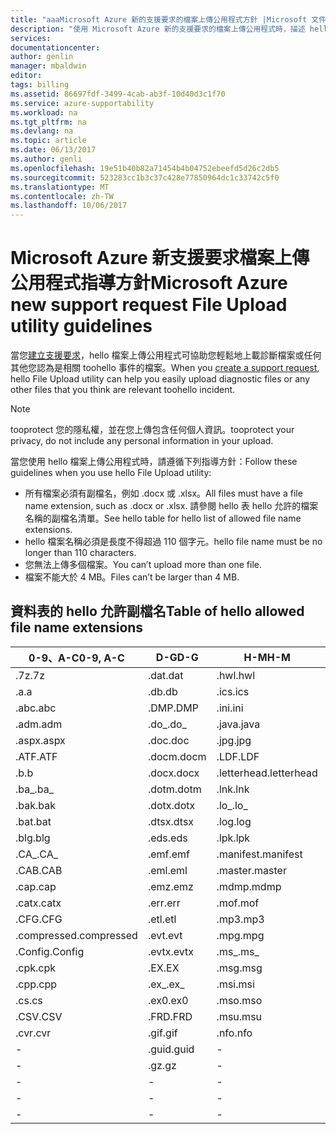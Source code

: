 ```yaml
---
title: "aaaMicrosoft Azure 新的支援要求的檔案上傳公用程式方針 |Microsoft 文件"
description: "使用 Microsoft Azure 新的支援要求的檔案上傳公用程式時，描述 hello 指導方針"
services: 
documentationcenter: 
author: genlin
manager: mbaldwin
editor: 
tags: billing
ms.assetid: 86697fdf-3499-4cab-ab3f-10d40d3c1f70
ms.service: azure-supportability
ms.workload: na
ms.tgt_pltfrm: na
ms.devlang: na
ms.topic: article
ms.date: 06/13/2017
ms.author: genli
ms.openlocfilehash: 19e51b40b82a71454b4b04752ebeefd5d26c2db5
ms.sourcegitcommit: 523283cc1b3c37c428e77850964dc1c33742c5f0
ms.translationtype: MT
ms.contentlocale: zh-TW
ms.lasthandoff: 10/06/2017
---
```

# <a name="microsoft-azure-new-support-request-file-upload-utility-guidelines"></a><span data-ttu-id="f43aa-103">Microsoft Azure 新支援要求檔案上傳公用程式指導方針</span><span class="sxs-lookup"><span data-stu-id="f43aa-103">Microsoft Azure new support request File Upload utility guidelines</span></span>
<span data-ttu-id="f43aa-104">當您[建立支援要求](https://portal.azure.com/#create/Microsoft.Support)，hello 檔案上傳公用程式可協助您輕鬆地上載診斷檔案或任何其他您認為是相關 toohello 事件的檔案。</span><span class="sxs-lookup"><span data-stu-id="f43aa-104">When you [create a support request](https://portal.azure.com/#create/Microsoft.Support), hello File Upload utility can help you easily upload diagnostic files or any other files that you think are relevant toohello incident.</span></span>  

> [!NOTE]
> <span data-ttu-id="f43aa-105">tooprotect 您的隱私權，並在您上傳包含任何個人資訊。</span><span class="sxs-lookup"><span data-stu-id="f43aa-105">tooprotect your privacy, do not include any personal information in your upload.</span></span>
>
>

<span data-ttu-id="f43aa-106">當您使用 hello 檔案上傳公用程式時，請遵循下列指導方針：</span><span class="sxs-lookup"><span data-stu-id="f43aa-106">Follow these guidelines when you use hello File Upload utility:</span></span>

* <span data-ttu-id="f43aa-107">所有檔案必須有副檔名，例如 .docx 或 .xlsx。</span><span class="sxs-lookup"><span data-stu-id="f43aa-107">All files must have a file name extension, such as .docx or .xlsx.</span></span> <span data-ttu-id="f43aa-108">請參閱 hello 表 hello 允許的檔案名稱的副檔名清單。</span><span class="sxs-lookup"><span data-stu-id="f43aa-108">See hello table for hello list of allowed file name extensions.</span></span>
* <span data-ttu-id="f43aa-109">hello 檔案名稱必須是長度不得超過 110 個字元。</span><span class="sxs-lookup"><span data-stu-id="f43aa-109">hello file name must be no longer than 110 characters.</span></span>
* <span data-ttu-id="f43aa-110">您無法上傳多個檔案。</span><span class="sxs-lookup"><span data-stu-id="f43aa-110">You can’t upload more than one file.</span></span>
* <span data-ttu-id="f43aa-111">檔案不能大於 4 MB。</span><span class="sxs-lookup"><span data-stu-id="f43aa-111">Files can’t be larger than 4 MB.</span></span>

## <a name="table-of-hello-allowed-file-name-extensions"></a><span data-ttu-id="f43aa-112">資料表的 hello 允許副檔名</span><span class="sxs-lookup"><span data-stu-id="f43aa-112">Table of hello allowed file name extensions</span></span>
| <span data-ttu-id="f43aa-113">0-9、A-C</span><span class="sxs-lookup"><span data-stu-id="f43aa-113">0-9, A-C</span></span>    | <span data-ttu-id="f43aa-114">D-G</span><span class="sxs-lookup"><span data-stu-id="f43aa-114">D-G</span></span>   | <span data-ttu-id="f43aa-115">H-M</span><span class="sxs-lookup"><span data-stu-id="f43aa-115">H-M</span></span>         | <span data-ttu-id="f43aa-116">N-P</span><span class="sxs-lookup"><span data-stu-id="f43aa-116">N-P</span></span>   | <span data-ttu-id="f43aa-117">R-T</span><span class="sxs-lookup"><span data-stu-id="f43aa-117">R-T</span></span>      | <span data-ttu-id="f43aa-118">U-W</span><span class="sxs-lookup"><span data-stu-id="f43aa-118">U-W</span></span>        | <span data-ttu-id="f43aa-119">X-Z</span><span class="sxs-lookup"><span data-stu-id="f43aa-119">X-Z</span></span>     |
|-------------|-------|-------------|-------|----------|------------|---------|
| <span data-ttu-id="f43aa-120">.7z</span><span class="sxs-lookup"><span data-stu-id="f43aa-120">.7z</span></span>         | <span data-ttu-id="f43aa-121">.dat</span><span class="sxs-lookup"><span data-stu-id="f43aa-121">.dat</span></span>  | <span data-ttu-id="f43aa-122">.hwl</span><span class="sxs-lookup"><span data-stu-id="f43aa-122">.hwl</span></span>        | <span data-ttu-id="f43aa-123">.odx</span><span class="sxs-lookup"><span data-stu-id="f43aa-123">.odx</span></span>  | <span data-ttu-id="f43aa-124">.rar</span><span class="sxs-lookup"><span data-stu-id="f43aa-124">.rar</span></span>     | <span data-ttu-id="f43aa-125">.tdb</span><span class="sxs-lookup"><span data-stu-id="f43aa-125">.tdb</span></span>       | <span data-ttu-id="f43aa-126">.xlam</span><span class="sxs-lookup"><span data-stu-id="f43aa-126">.xlam</span></span>   |
| <span data-ttu-id="f43aa-127">.a</span><span class="sxs-lookup"><span data-stu-id="f43aa-127">.a</span></span>          | <span data-ttu-id="f43aa-128">.db</span><span class="sxs-lookup"><span data-stu-id="f43aa-128">.db</span></span>   | <span data-ttu-id="f43aa-129">.ics</span><span class="sxs-lookup"><span data-stu-id="f43aa-129">.ics</span></span>        | <span data-ttu-id="f43aa-130">.oft</span><span class="sxs-lookup"><span data-stu-id="f43aa-130">.oft</span></span>  | <span data-ttu-id="f43aa-131">.rdl</span><span class="sxs-lookup"><span data-stu-id="f43aa-131">.rdl</span></span>     | <span data-ttu-id="f43aa-132">.tdf</span><span class="sxs-lookup"><span data-stu-id="f43aa-132">.tdf</span></span>       | <span data-ttu-id="f43aa-133">.xlr</span><span class="sxs-lookup"><span data-stu-id="f43aa-133">.xlr</span></span>    |
| <span data-ttu-id="f43aa-134">.abc</span><span class="sxs-lookup"><span data-stu-id="f43aa-134">.abc</span></span>        | <span data-ttu-id="f43aa-135">.DMP</span><span class="sxs-lookup"><span data-stu-id="f43aa-135">.DMP</span></span>  | <span data-ttu-id="f43aa-136">.ini</span><span class="sxs-lookup"><span data-stu-id="f43aa-136">.ini</span></span>        | <span data-ttu-id="f43aa-137">.old</span><span class="sxs-lookup"><span data-stu-id="f43aa-137">.old</span></span>  | <span data-ttu-id="f43aa-138">.rdlc</span><span class="sxs-lookup"><span data-stu-id="f43aa-138">.rdlc</span></span>    | <span data-ttu-id="f43aa-139">.text</span><span class="sxs-lookup"><span data-stu-id="f43aa-139">.text</span></span>      | <span data-ttu-id="f43aa-140">.xls</span><span class="sxs-lookup"><span data-stu-id="f43aa-140">.xls</span></span>    |
| <span data-ttu-id="f43aa-141">.adm</span><span class="sxs-lookup"><span data-stu-id="f43aa-141">.adm</span></span>        | <span data-ttu-id="f43aa-142">.do_</span><span class="sxs-lookup"><span data-stu-id="f43aa-142">.do_</span></span>  | <span data-ttu-id="f43aa-143">.java</span><span class="sxs-lookup"><span data-stu-id="f43aa-143">.java</span></span>       | <span data-ttu-id="f43aa-144">.one</span><span class="sxs-lookup"><span data-stu-id="f43aa-144">.one</span></span>  | <span data-ttu-id="f43aa-145">.re_</span><span class="sxs-lookup"><span data-stu-id="f43aa-145">.re_</span></span>     | <span data-ttu-id="f43aa-146">.thmx</span><span class="sxs-lookup"><span data-stu-id="f43aa-146">.thmx</span></span>      | <span data-ttu-id="f43aa-147">.xlsb</span><span class="sxs-lookup"><span data-stu-id="f43aa-147">.xlsb</span></span>   |
| <span data-ttu-id="f43aa-148">.aspx</span><span class="sxs-lookup"><span data-stu-id="f43aa-148">.aspx</span></span>       | <span data-ttu-id="f43aa-149">.doc</span><span class="sxs-lookup"><span data-stu-id="f43aa-149">.doc</span></span>  | <span data-ttu-id="f43aa-150">.jpg</span><span class="sxs-lookup"><span data-stu-id="f43aa-150">.jpg</span></span>        | <span data-ttu-id="f43aa-151">.osd</span><span class="sxs-lookup"><span data-stu-id="f43aa-151">.osd</span></span>  | <span data-ttu-id="f43aa-152">.reg</span><span class="sxs-lookup"><span data-stu-id="f43aa-152">.reg</span></span>     | <span data-ttu-id="f43aa-153">.tif</span><span class="sxs-lookup"><span data-stu-id="f43aa-153">.tif</span></span>       | <span data-ttu-id="f43aa-154">.xlsm</span><span class="sxs-lookup"><span data-stu-id="f43aa-154">.xlsm</span></span>   |
| <span data-ttu-id="f43aa-155">.ATF</span><span class="sxs-lookup"><span data-stu-id="f43aa-155">.ATF</span></span>        | <span data-ttu-id="f43aa-156">.docm</span><span class="sxs-lookup"><span data-stu-id="f43aa-156">.docm</span></span> | <span data-ttu-id="f43aa-157">.LDF</span><span class="sxs-lookup"><span data-stu-id="f43aa-157">.LDF</span></span>        | <span data-ttu-id="f43aa-158">.OUT</span><span class="sxs-lookup"><span data-stu-id="f43aa-158">.OUT</span></span>  | <span data-ttu-id="f43aa-159">.remove</span><span class="sxs-lookup"><span data-stu-id="f43aa-159">.remove</span></span>  | <span data-ttu-id="f43aa-160">.trc</span><span class="sxs-lookup"><span data-stu-id="f43aa-160">.trc</span></span>       | <span data-ttu-id="f43aa-161">.xlsx</span><span class="sxs-lookup"><span data-stu-id="f43aa-161">.xlsx</span></span>   |
| <span data-ttu-id="f43aa-162">.b</span><span class="sxs-lookup"><span data-stu-id="f43aa-162">.b</span></span>          | <span data-ttu-id="f43aa-163">.docx</span><span class="sxs-lookup"><span data-stu-id="f43aa-163">.docx</span></span> | <span data-ttu-id="f43aa-164">.letterhead</span><span class="sxs-lookup"><span data-stu-id="f43aa-164">.letterhead</span></span> | <span data-ttu-id="f43aa-165">.p1</span><span class="sxs-lookup"><span data-stu-id="f43aa-165">.p1</span></span>   | <span data-ttu-id="f43aa-166">.ren</span><span class="sxs-lookup"><span data-stu-id="f43aa-166">.ren</span></span>     | <span data-ttu-id="f43aa-167">.TTD</span><span class="sxs-lookup"><span data-stu-id="f43aa-167">.TTD</span></span>       | <span data-ttu-id="f43aa-168">.xlt</span><span class="sxs-lookup"><span data-stu-id="f43aa-168">.xlt</span></span>    |
| <span data-ttu-id="f43aa-169">.ba_</span><span class="sxs-lookup"><span data-stu-id="f43aa-169">.ba_</span></span>        | <span data-ttu-id="f43aa-170">.dotm</span><span class="sxs-lookup"><span data-stu-id="f43aa-170">.dotm</span></span> | <span data-ttu-id="f43aa-171">.lnk</span><span class="sxs-lookup"><span data-stu-id="f43aa-171">.lnk</span></span>        | <span data-ttu-id="f43aa-172">.pcap</span><span class="sxs-lookup"><span data-stu-id="f43aa-172">.pcap</span></span> | <span data-ttu-id="f43aa-173">.rename</span><span class="sxs-lookup"><span data-stu-id="f43aa-173">.rename</span></span>  | <span data-ttu-id="f43aa-174">.tx_</span><span class="sxs-lookup"><span data-stu-id="f43aa-174">.tx_</span></span>       | <span data-ttu-id="f43aa-175">.xltx</span><span class="sxs-lookup"><span data-stu-id="f43aa-175">.xltx</span></span>   |
| <span data-ttu-id="f43aa-176">.bak</span><span class="sxs-lookup"><span data-stu-id="f43aa-176">.bak</span></span>        | <span data-ttu-id="f43aa-177">.dotx</span><span class="sxs-lookup"><span data-stu-id="f43aa-177">.dotx</span></span> | <span data-ttu-id="f43aa-178">.lo_</span><span class="sxs-lookup"><span data-stu-id="f43aa-178">.lo_</span></span>        | <span data-ttu-id="f43aa-179">.pdb</span><span class="sxs-lookup"><span data-stu-id="f43aa-179">.pdb</span></span>  | <span data-ttu-id="f43aa-180">.rft</span><span class="sxs-lookup"><span data-stu-id="f43aa-180">.rft</span></span>     | <span data-ttu-id="f43aa-181">.txt</span><span class="sxs-lookup"><span data-stu-id="f43aa-181">.txt</span></span>       | <span data-ttu-id="f43aa-182">.xml</span><span class="sxs-lookup"><span data-stu-id="f43aa-182">.xml</span></span>    |
| <span data-ttu-id="f43aa-183">.bat</span><span class="sxs-lookup"><span data-stu-id="f43aa-183">.bat</span></span>        | <span data-ttu-id="f43aa-184">.dtsx</span><span class="sxs-lookup"><span data-stu-id="f43aa-184">.dtsx</span></span> | <span data-ttu-id="f43aa-185">.log</span><span class="sxs-lookup"><span data-stu-id="f43aa-185">.log</span></span>        | <span data-ttu-id="f43aa-186">.pdf</span><span class="sxs-lookup"><span data-stu-id="f43aa-186">.pdf</span></span>  | <span data-ttu-id="f43aa-187">.rpt</span><span class="sxs-lookup"><span data-stu-id="f43aa-187">.rpt</span></span>     | <span data-ttu-id="f43aa-188">.uccapilog</span><span class="sxs-lookup"><span data-stu-id="f43aa-188">.uccapilog</span></span> | <span data-ttu-id="f43aa-189">.xmla</span><span class="sxs-lookup"><span data-stu-id="f43aa-189">.xmla</span></span>   |
| <span data-ttu-id="f43aa-190">.blg</span><span class="sxs-lookup"><span data-stu-id="f43aa-190">.blg</span></span>        | <span data-ttu-id="f43aa-191">.eds</span><span class="sxs-lookup"><span data-stu-id="f43aa-191">.eds</span></span>  | <span data-ttu-id="f43aa-192">.lpk</span><span class="sxs-lookup"><span data-stu-id="f43aa-192">.lpk</span></span>        | <span data-ttu-id="f43aa-193">.piz</span><span class="sxs-lookup"><span data-stu-id="f43aa-193">.piz</span></span>  | <span data-ttu-id="f43aa-194">.rte</span><span class="sxs-lookup"><span data-stu-id="f43aa-194">.rte</span></span>     | <span data-ttu-id="f43aa-195">.uccplog</span><span class="sxs-lookup"><span data-stu-id="f43aa-195">.uccplog</span></span>   | <span data-ttu-id="f43aa-196">.xps</span><span class="sxs-lookup"><span data-stu-id="f43aa-196">.xps</span></span>    |
| <span data-ttu-id="f43aa-197">.CA_</span><span class="sxs-lookup"><span data-stu-id="f43aa-197">.CA_</span></span>        | <span data-ttu-id="f43aa-198">.emf</span><span class="sxs-lookup"><span data-stu-id="f43aa-198">.emf</span></span>  | <span data-ttu-id="f43aa-199">.manifest</span><span class="sxs-lookup"><span data-stu-id="f43aa-199">.manifest</span></span>   | <span data-ttu-id="f43aa-200">.pmls</span><span class="sxs-lookup"><span data-stu-id="f43aa-200">.pmls</span></span> | <span data-ttu-id="f43aa-201">.rtf</span><span class="sxs-lookup"><span data-stu-id="f43aa-201">.rtf</span></span>     | <span data-ttu-id="f43aa-202">.udcx</span><span class="sxs-lookup"><span data-stu-id="f43aa-202">.udcx</span></span>      | <span data-ttu-id="f43aa-203">.xsd</span><span class="sxs-lookup"><span data-stu-id="f43aa-203">.xsd</span></span>    |
| <span data-ttu-id="f43aa-204">.CAB</span><span class="sxs-lookup"><span data-stu-id="f43aa-204">.CAB</span></span>        | <span data-ttu-id="f43aa-205">.eml</span><span class="sxs-lookup"><span data-stu-id="f43aa-205">.eml</span></span>  | <span data-ttu-id="f43aa-206">.master</span><span class="sxs-lookup"><span data-stu-id="f43aa-206">.master</span></span>     | <span data-ttu-id="f43aa-207">.png</span><span class="sxs-lookup"><span data-stu-id="f43aa-207">.png</span></span>  | <span data-ttu-id="f43aa-208">.run</span><span class="sxs-lookup"><span data-stu-id="f43aa-208">.run</span></span>     | <span data-ttu-id="f43aa-209">.vb_</span><span class="sxs-lookup"><span data-stu-id="f43aa-209">.vb_</span></span>       | <span data-ttu-id="f43aa-210">.xsn</span><span class="sxs-lookup"><span data-stu-id="f43aa-210">.xsn</span></span>    |
| <span data-ttu-id="f43aa-211">.cap</span><span class="sxs-lookup"><span data-stu-id="f43aa-211">.cap</span></span>        | <span data-ttu-id="f43aa-212">.emz</span><span class="sxs-lookup"><span data-stu-id="f43aa-212">.emz</span></span>  | <span data-ttu-id="f43aa-213">.mdmp</span><span class="sxs-lookup"><span data-stu-id="f43aa-213">.mdmp</span></span>       | <span data-ttu-id="f43aa-214">.potx</span><span class="sxs-lookup"><span data-stu-id="f43aa-214">.potx</span></span> | <span data-ttu-id="f43aa-215">.saz</span><span class="sxs-lookup"><span data-stu-id="f43aa-215">.saz</span></span>     | <span data-ttu-id="f43aa-216">.vbs_</span><span class="sxs-lookup"><span data-stu-id="f43aa-216">.vbs_</span></span>      | <span data-ttu-id="f43aa-217">.xxx</span><span class="sxs-lookup"><span data-stu-id="f43aa-217">.xxx</span></span>    |
| <span data-ttu-id="f43aa-218">.catx</span><span class="sxs-lookup"><span data-stu-id="f43aa-218">.catx</span></span>       | <span data-ttu-id="f43aa-219">.err</span><span class="sxs-lookup"><span data-stu-id="f43aa-219">.err</span></span>  | <span data-ttu-id="f43aa-220">.mof</span><span class="sxs-lookup"><span data-stu-id="f43aa-220">.mof</span></span>        | <span data-ttu-id="f43aa-221">.ppt</span><span class="sxs-lookup"><span data-stu-id="f43aa-221">.ppt</span></span>  | <span data-ttu-id="f43aa-222">.sql</span><span class="sxs-lookup"><span data-stu-id="f43aa-222">.sql</span></span>     | <span data-ttu-id="f43aa-223">.vcf</span><span class="sxs-lookup"><span data-stu-id="f43aa-223">.vcf</span></span>       | <span data-ttu-id="f43aa-224">.z_</span><span class="sxs-lookup"><span data-stu-id="f43aa-224">.z_</span></span>     |
| <span data-ttu-id="f43aa-225">.CFG</span><span class="sxs-lookup"><span data-stu-id="f43aa-225">.CFG</span></span>        | <span data-ttu-id="f43aa-226">.etl</span><span class="sxs-lookup"><span data-stu-id="f43aa-226">.etl</span></span>  | <span data-ttu-id="f43aa-227">.mp3</span><span class="sxs-lookup"><span data-stu-id="f43aa-227">.mp3</span></span>        | <span data-ttu-id="f43aa-228">.pptm</span><span class="sxs-lookup"><span data-stu-id="f43aa-228">.pptm</span></span> | <span data-ttu-id="f43aa-229">.sqlplan</span><span class="sxs-lookup"><span data-stu-id="f43aa-229">.sqlplan</span></span> | <span data-ttu-id="f43aa-230">.vsd</span><span class="sxs-lookup"><span data-stu-id="f43aa-230">.vsd</span></span>       | <span data-ttu-id="f43aa-231">.z01</span><span class="sxs-lookup"><span data-stu-id="f43aa-231">.z01</span></span>    |
| <span data-ttu-id="f43aa-232">.compressed</span><span class="sxs-lookup"><span data-stu-id="f43aa-232">.compressed</span></span> | <span data-ttu-id="f43aa-233">.evt</span><span class="sxs-lookup"><span data-stu-id="f43aa-233">.evt</span></span>  | <span data-ttu-id="f43aa-234">.mpg</span><span class="sxs-lookup"><span data-stu-id="f43aa-234">.mpg</span></span>        | <span data-ttu-id="f43aa-235">.pptx</span><span class="sxs-lookup"><span data-stu-id="f43aa-235">.pptx</span></span> | <span data-ttu-id="f43aa-236">.stp</span><span class="sxs-lookup"><span data-stu-id="f43aa-236">.stp</span></span>     | <span data-ttu-id="f43aa-237">.wdb</span><span class="sxs-lookup"><span data-stu-id="f43aa-237">.wdb</span></span>       | <span data-ttu-id="f43aa-238">.z02</span><span class="sxs-lookup"><span data-stu-id="f43aa-238">.z02</span></span>    |
| <span data-ttu-id="f43aa-239">.Config</span><span class="sxs-lookup"><span data-stu-id="f43aa-239">.Config</span></span>     | <span data-ttu-id="f43aa-240">.evtx</span><span class="sxs-lookup"><span data-stu-id="f43aa-240">.evtx</span></span> | <span data-ttu-id="f43aa-241">.ms_</span><span class="sxs-lookup"><span data-stu-id="f43aa-241">.ms_</span></span>        | <span data-ttu-id="f43aa-242">.prn</span><span class="sxs-lookup"><span data-stu-id="f43aa-242">.prn</span></span>  | <span data-ttu-id="f43aa-243">.svclog</span><span class="sxs-lookup"><span data-stu-id="f43aa-243">.svclog</span></span>  | <span data-ttu-id="f43aa-244">.wks</span><span class="sxs-lookup"><span data-stu-id="f43aa-244">.wks</span></span>       | <span data-ttu-id="f43aa-245">.zi</span><span class="sxs-lookup"><span data-stu-id="f43aa-245">.zi</span></span>     |
| <span data-ttu-id="f43aa-246">.cpk</span><span class="sxs-lookup"><span data-stu-id="f43aa-246">.cpk</span></span>        | <span data-ttu-id="f43aa-247">.EX</span><span class="sxs-lookup"><span data-stu-id="f43aa-247">.EX</span></span>   | <span data-ttu-id="f43aa-248">.msg</span><span class="sxs-lookup"><span data-stu-id="f43aa-248">.msg</span></span>        | <span data-ttu-id="f43aa-249">.psf</span><span class="sxs-lookup"><span data-stu-id="f43aa-249">.psf</span></span>  |   -       | <span data-ttu-id="f43aa-250">.wma</span><span class="sxs-lookup"><span data-stu-id="f43aa-250">.wma</span></span>       | <span data-ttu-id="f43aa-251">.zi_</span><span class="sxs-lookup"><span data-stu-id="f43aa-251">.zi_</span></span>    |
| <span data-ttu-id="f43aa-252">.cpp</span><span class="sxs-lookup"><span data-stu-id="f43aa-252">.cpp</span></span>        | <span data-ttu-id="f43aa-253">.ex_</span><span class="sxs-lookup"><span data-stu-id="f43aa-253">.ex_</span></span>  | <span data-ttu-id="f43aa-254">.msi</span><span class="sxs-lookup"><span data-stu-id="f43aa-254">.msi</span></span>        | <span data-ttu-id="f43aa-255">.pst</span><span class="sxs-lookup"><span data-stu-id="f43aa-255">.pst</span></span>  |  -        | <span data-ttu-id="f43aa-256">.wmv</span><span class="sxs-lookup"><span data-stu-id="f43aa-256">.wmv</span></span>       | <span data-ttu-id="f43aa-257">.zip</span><span class="sxs-lookup"><span data-stu-id="f43aa-257">.zip</span></span>    |
| <span data-ttu-id="f43aa-258">.cs</span><span class="sxs-lookup"><span data-stu-id="f43aa-258">.cs</span></span>         | <span data-ttu-id="f43aa-259">.ex0</span><span class="sxs-lookup"><span data-stu-id="f43aa-259">.ex0</span></span>  | <span data-ttu-id="f43aa-260">.mso</span><span class="sxs-lookup"><span data-stu-id="f43aa-260">.mso</span></span>        | <span data-ttu-id="f43aa-261">.pub</span><span class="sxs-lookup"><span data-stu-id="f43aa-261">.pub</span></span>  | -         | <span data-ttu-id="f43aa-262">.wmz</span><span class="sxs-lookup"><span data-stu-id="f43aa-262">.wmz</span></span>       | <span data-ttu-id="f43aa-263">.zip_</span><span class="sxs-lookup"><span data-stu-id="f43aa-263">.zip_</span></span>   |
| <span data-ttu-id="f43aa-264">.CSV</span><span class="sxs-lookup"><span data-stu-id="f43aa-264">.CSV</span></span>        | <span data-ttu-id="f43aa-265">.FRD</span><span class="sxs-lookup"><span data-stu-id="f43aa-265">.FRD</span></span>  | <span data-ttu-id="f43aa-266">.msu</span><span class="sxs-lookup"><span data-stu-id="f43aa-266">.msu</span></span>        | -      |-          | <span data-ttu-id="f43aa-267">.wps</span><span class="sxs-lookup"><span data-stu-id="f43aa-267">.wps</span></span>       | <span data-ttu-id="f43aa-268">.zipp</span><span class="sxs-lookup"><span data-stu-id="f43aa-268">.zipp</span></span>   |
| <span data-ttu-id="f43aa-269">.cvr</span><span class="sxs-lookup"><span data-stu-id="f43aa-269">.cvr</span></span>        | <span data-ttu-id="f43aa-270">.gif</span><span class="sxs-lookup"><span data-stu-id="f43aa-270">.gif</span></span>  | <span data-ttu-id="f43aa-271">.nfo</span><span class="sxs-lookup"><span data-stu-id="f43aa-271">.nfo</span></span>        | -      |-          | <span data-ttu-id="f43aa-272">.wpt</span><span class="sxs-lookup"><span data-stu-id="f43aa-272">.wpt</span></span>       | <span data-ttu-id="f43aa-273">.zipped</span><span class="sxs-lookup"><span data-stu-id="f43aa-273">.zipped</span></span> |
| -            | <span data-ttu-id="f43aa-274">.guid</span><span class="sxs-lookup"><span data-stu-id="f43aa-274">.guid</span></span> | -            | -      | -         | <span data-ttu-id="f43aa-275">.wsdl</span><span class="sxs-lookup"><span data-stu-id="f43aa-275">.wsdl</span></span>      | <span data-ttu-id="f43aa-276">.zippy</span><span class="sxs-lookup"><span data-stu-id="f43aa-276">.zippy</span></span>  |
| -            | <span data-ttu-id="f43aa-277">.gz</span><span class="sxs-lookup"><span data-stu-id="f43aa-277">.gz</span></span>   | -            | -      | -         | <span data-ttu-id="f43aa-278">.wsp</span><span class="sxs-lookup"><span data-stu-id="f43aa-278">.wsp</span></span>       | <span data-ttu-id="f43aa-279">.zipx</span><span class="sxs-lookup"><span data-stu-id="f43aa-279">.zipx</span></span>   |
| -            | -      | -            | -      | -         | <span data-ttu-id="f43aa-280">.wtl</span><span class="sxs-lookup"><span data-stu-id="f43aa-280">.wtl</span></span>       | <span data-ttu-id="f43aa-281">.zit</span><span class="sxs-lookup"><span data-stu-id="f43aa-281">.zit</span></span>    |
| -            | -      | -            | -      | -         |     -       | <span data-ttu-id="f43aa-282">.zix</span><span class="sxs-lookup"><span data-stu-id="f43aa-282">.zix</span></span>    |
| -            | -      | -            | -      | -         |  -          | <span data-ttu-id="f43aa-283">.zzz</span><span class="sxs-lookup"><span data-stu-id="f43aa-283">.zzz</span></span>    |
